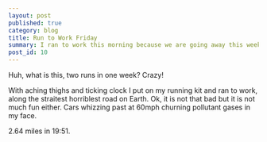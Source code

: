 ```yaml
---
layout: post
published: true
category: blog
title: Run to Work Friday
summary: I ran to work this morning because we are going away this weekend and I couldn't leave my bike at work.
post_id: 10
---
```


Huh, what is this, two runs in one week? Crazy!

With aching thighs and ticking clock I put on my running kit and ran to work, along the straitest horriblest road on Earth. Ok, it is not that bad but it is not much fun either. Cars whizzing past at 60mph churning pollutant gases in my face.

2.64 miles in 19:51.